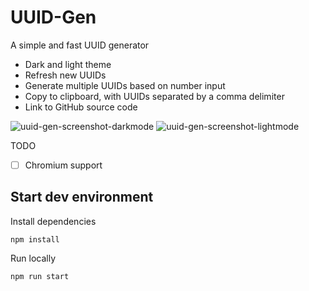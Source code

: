 # UUID-Gen

A simple and fast UUID generator

- Dark and light theme
- Refresh new UUIDs
- Generate multiple UUIDs based on number input
- Copy to clipboard, with UUIDs separated by a comma delimiter
- Link to GitHub source code

![uuid-gen-screenshot-darkmode](https://github.com/HelpfulFish/uuid-gen/assets/121419439/ac6a60d2-d060-4595-a5f3-9893e119c81a)
![uuid-gen-screenshot-lightmode](https://github.com/HelpfulFish/uuid-gen/assets/121419439/b9371d5d-fe20-46e1-8de5-c0b90821c9a0)


TODO
- [ ] Chromium support

## Start dev environment

Install dependencies 
```
npm install
```

Run locally

```
npm run start
```
